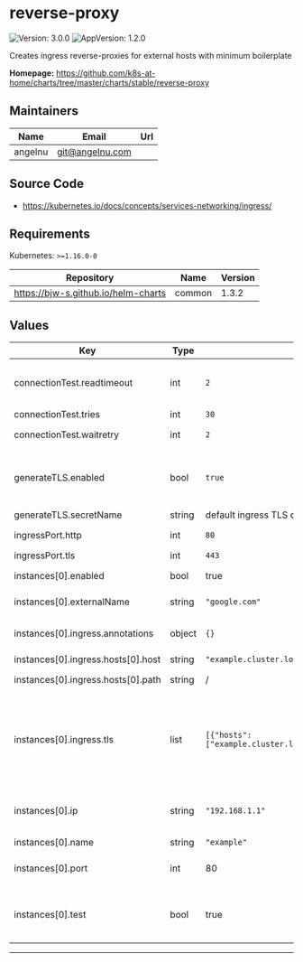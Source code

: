 # reverse-proxy

![Version: 3.0.0](https://img.shields.io/badge/Version-3.0.0-informational?style=flat-square) ![AppVersion: 1.2.0](https://img.shields.io/badge/AppVersion-1.2.0-informational?style=flat-square)

Creates ingress reverse-proxies for external hosts with minimum boilerplate

**Homepage:** <https://github.com/k8s-at-home/charts/tree/master/charts/stable/reverse-proxy>

## Maintainers

| Name | Email | Url |
| ---- | ------ | --- |
| angelnu | <git@angelnu.com> |  |

## Source Code

* <https://kubernetes.io/docs/concepts/services-networking/ingress/>

## Requirements

Kubernetes: `>=1.16.0-0`

| Repository | Name | Version |
|------------|------|---------|
| https://bjw-s.github.io/helm-charts | common | 1.3.2 |

## Values

| Key | Type | Default | Description |
|-----|------|---------|-------------|
| connectionTest.readtimeout | int | `2` | second to wait in case no data is received and then try again |
| connectionTest.tries | int | `30` | tries to connect |
| connectionTest.waitretry | int | `2` | seconds to wait before next retry |
| generateTLS.enabled | bool | `true` | Enable automatic generation of ingress TLS section based on ingress.hosts.*.host |
| generateTLS.secretName | string | default ingress TLS certificate | certificate to use |
| ingressPort.http | int | `80` | Ingress port for non-TLS |
| ingressPort.tls | int | `443` | Ingress port for TLS |
| instances[0].enabled | bool | true | enable this reverse proxy. |
| instances[0].externalName | string | `"google.com"` | host name behind this reverse proxy |
| instances[0].ingress.annotations | object | `{}` | Provide additional annotations which may be required |
| instances[0].ingress.hosts[0].host | string | `"example.cluster.local"` |  |
| instances[0].ingress.hosts[0].path | string | / | Path.  Helm template can be passed |
| instances[0].ingress.tls | list | `[{"hosts":["example.cluster.local"],"secretName":null}]` | Configure TLS for the ingress. Both secretName and hosts can process a Helm template. if not set the generateTLS settigs are used |
| instances[0].ip | string | `"192.168.1.1"` | IP address behind this reverse proxy Has no effect if externalName is set |
| instances[0].name | string | `"example"` |  |
| instances[0].port | int | 80 | Port used by host behind this reverse proxy |
| instances[0].test | bool | true | add a test for this reverse proxy. It can be tested with `helm test <chart_name>` |

----------------------------------------------
